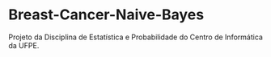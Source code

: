 # Breast-Cancer-Naive-Bayes
Projeto da Disciplina de Estatística e Probabilidade do Centro de Informática da UFPE.
